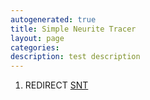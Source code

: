 ```yaml
---
autogenerated: true
title: Simple Neurite Tracer
layout: page
categories: 
description: test description
---
```


1.  REDIRECT [SNT](SNT)
